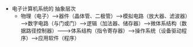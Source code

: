 - 电子计算机系统的    抽象层次
	- 物理（电子）——>器件（晶体管、二极管）——>模拟电路（放大器、滤波器）——>数字电路（与门或门）——>逻辑（加法器、储存器）——>微体系结构（数据路径控制器）———>体系结构（指令寄存器）——>操作系统（设备驱动程序）——>应用软件（程序）